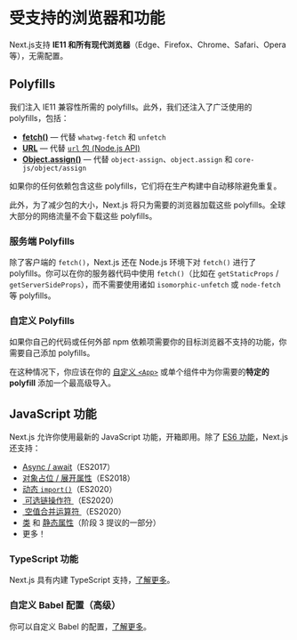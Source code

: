 # 受支持的浏览器和功能

Next.js支持 **IE11 和所有现代浏览器**（Edge、Firefox、Chrome、Safari、Opera等），无需配置。

## Polyfills

我们注入 IE11 兼容性所需的 polyfills。此外，我们还注入了广泛使用的 polyfills，包括：

- [**fetch()**](https://developer.mozilla.org/en-US/docs/Web/API/Fetch_API) — 代替 `whatwg-fetch` 和 `unfetch`
- [**URL**](https://developer.mozilla.org/en-US/docs/Web/API/URL) — 代替 [`url` 包 (Node.js API)](https://nodejs.org/api/url.html)
- [**Object.assign()**](https://developer.mozilla.org/en-US/docs/Web/JavaScript/Reference/Global_Objects/Object/assign) — 代替 `object-assign`、`object.assign` 和 `core-js/object/assign`

如果你的任何依赖包含这些 polyfills，它们将在生产构建中自动移除避免重复。

此外，为了减少包的大小，Next.js 将只为需要的浏览器加载这些 polyfills。全球大部分的网络流量不会下载这些 polyfills。

### 服务端 Polyfills

除了客户端的 `fetch()`，Next.js 还在 Node.js 环境下对 `fetch()` 进行了 polyfills。你可以在你的服务器代码中使用 `fetch()`（比如在 `getStaticProps` / `getServerSideProps`），而不需要使用诸如 `isomorphic-unfetch` 或 `node-fetch` 等 polyfills。

### 自定义 Polyfills

如果你自己的代码或任何外部 npm 依赖项需要你的目标浏览器不支持的功能，你需要自己添加 polyfills。

在这种情况下，你应该在你的 [自定义 `<App>`](/docs/advanced-features/custom-app) 或单个组件中为你需要的**特定的 polyfill** 添加一个最高级导入。

## JavaScript 功能

Next.js 允许你使用最新的 JavaScript 功能，开箱即用。除了 [ES6 功能](https://github.com/lukehoban/es6features)，Next.js  还支持：

- [Async / await](https://developer.mozilla.org/zh-CN/docs/Web/JavaScript/Reference/Statements/async_function)（ES2017）
- [对象占位 / 展开属性](https://github.com/tc39/proposal-object-rest-spread)（ES2018）
- [动态 `import()`](https://developer.mozilla.org/zh-CN/docs/Web/JavaScript/Reference/Statements/import)（ES2020）
- [ 可选链操作符 ](https://developer.mozilla.org/zh-CN/docs/Web/JavaScript/Reference/Operators/Optional_chaining)（ES2020）
- [ 空值合并运算符 ](https://developer.mozilla.org/zh-CN/docs/Web/JavaScript/Reference/Operators/Nullish_coalescing_operator)（ES2020）
- [类](https://github.com/tc39/proposal-class-fields) 和 [静态属性](https://github.com/tc39/proposal-static-class-features)（阶段 3 提议的一部分）
- 更多！

### TypeScript 功能

Next.js 具有内建 TypeScript 支持，[了解更多](/docs/basic-features/typescript)。

### 自定义 Babel 配置（高级）

你可以自定义 Babel 的配置，[了解更多](/docs/advanced-features/customizing-babel-config)。
